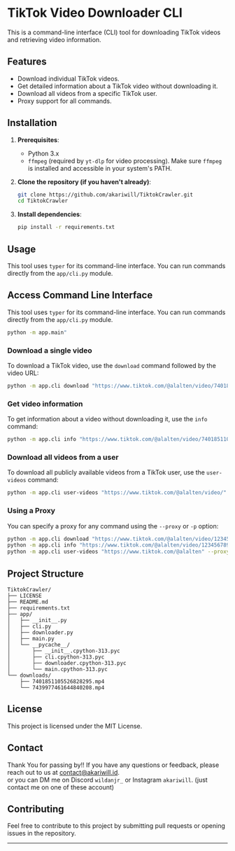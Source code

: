 # TikTok Video Downloader CLI

This is a command-line interface (CLI) tool for downloading TikTok videos and retrieving video information.

## Features

-   Download individual TikTok videos.
-   Get detailed information about a TikTok video without downloading it.
-   Download all videos from a specific TikTok user.
-   Proxy support for all commands.

## Installation

1.  **Prerequisites**:
    -   Python 3.x
    -   `ffmpeg` (required by `yt-dlp` for video processing). Make sure `ffmpeg` is installed and accessible in your system's PATH.

2.  **Clone the repository (if you haven't already)**:
    ```bash
    git clone https://github.com/akariwill/TiktokCrawler.git 
    cd TiktokCrawler
    ```

3.  **Install dependencies**:
    ```bash
    pip install -r requirements.txt
    ```

## Usage

This tool uses `typer` for its command-line interface. You can run commands directly from the `app/cli.py` module.

## Access Command Line Interface

This tool uses `typer` for its command-line interface. You can run commands directly from the `app/cli.py` module.

```bash
python -m app.main"
```

### Download a single video

To download a TikTok video, use the `download` command followed by the video URL:

```bash
python -m app.cli download "https://www.tiktok.com/@alalten/video/7401851105526828295?lang=id-ID&q=kaori%20waguri&t=1751721831935"
```

### Get video information

To get information about a video without downloading it, use the `info` command:

```bash
python -m app.cli info "https://www.tiktok.com/@alalten/video/7401851105526828295?lang=id-ID&q=kaori%20waguri&t=1751721831935"
```

### Download all videos from a user

To download all publicly available videos from a TikTok user, use the `user-videos` command:

```bash
python -m app.cli user-videos "https://www.tiktok.com/@alalten/video/"
```

### Using a Proxy

You can specify a proxy for any command using the `--proxy` or `-p` option:

```bash
python -m app.cli download "https://www.tiktok.com/@alalten/video/1234567890" --proxy "http://user:pass@host:port"
python -m app.cli info "https://www.tiktok.com/@alalten/video/1234567890" -p "socks5://127.0.0.1:9050"
python -m app.cli user-videos "https://www.tiktok.com/@alalten" --proxy "http://your.proxy.com:8080"
```

## Project Structure
```
TiktokCrawler/
├── LICENSE
├── README.md
├── requirements.txt
├── app/
│   ├── __init__.py
│   ├── cli.py
│   ├── downloader.py
│   ├── main.py
│   └── __pycache__/
│       ├── __init__.cpython-313.pyc
│       ├── cli.cpython-313.pyc
│       ├── downloader.cpython-313.pyc
│       └── main.cpython-313.pyc
└── downloads/
    ├── 7401851105526828295.mp4
    └── 7439977461644840208.mp4
```

## License
This project is licensed under the MIT License.

## Contact

Thank You for passing by!!
If you have any questions or feedback, please reach out to us at [contact@akariwill.id](mailto:mwildjrs23@gmail.com?subject=[TiktokCrawler]%20-%20Your%20Subject).
<br>
or you can DM me on Discord `wildanjr_` or Instagram `akariwill`. (just contact me on one of these account)

## Contributing

Feel free to contribute to this project by submitting pull requests or opening issues in the repository.

---
